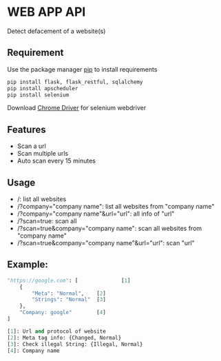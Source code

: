 # WEB APP API

Detect defacement of a website(s)

## Requirement

Use the package manager [pip](https://pip.pypa.io/en/stable/) to install requirements

```bash
pip install flask, flask_restful, sqlalchemy
pip install apscheduler
pip install selenium
```

Download [Chrome Driver](https://chromedriver.chromium.org/downloads) for selenium webdriver

## Features

- Scan a url
- Scan multiple urls
- Auto scan every 15 minutes

## Usage

- /: list all websites
- /?company="company name": list all websites from \"company name\"
- /?company="company name"&url="url": all info of \"url\"
- /?scan=true: scan all
- /?scan=true&company="company name": scan all websites from \"company name\"
- /?scan=true&company="company name"&url="url": scan \"url\"

## Example:

```python
"https://google.com": [              [1]
    {
        "Meta": "Normal",    [2]
        "Strings": "Normal"  [3]
    },
    "Company: google"        [4]
]

[1]: Url and protocol of website
[2]: Meta tag info: {Changed, Normal}
[3]: Check illegal String: {Illegal, Normal}
[4]: Company name
```
